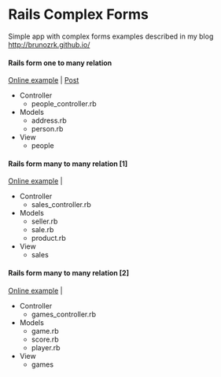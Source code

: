 Rails Complex Forms
================

Simple app with complex forms examples described in my blog http://brunozrk.github.io/

#### Rails form one to many relation

[Online example](https://rails-complex-forms.herokuapp.com/people/new) | [Post](http://brunozrk.github.io/complex-form/2015/04/25/rails-form-one-to-many-relation.html)

* Controller
  * people_controller.rb
* Models
  * address.rb
  * person.rb
* View
  * people 

#### Rails form many to many relation [1]

[Online example](https://rails-complex-forms.herokuapp.com/sales) | 

* Controller
  * sales_controller.rb
* Models
  * seller.rb
  * sale.rb
  * product.rb
* View
  * sales

#### Rails form many to many relation [2]

[Online example](https://rails-complex-forms.herokuapp.com/games) | 

* Controller
  * games_controller.rb
* Models
  * game.rb
  * score.rb
  * player.rb
* View
  * games
